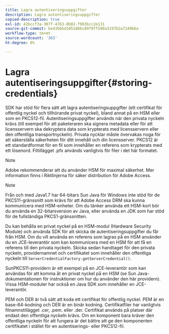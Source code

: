 ```yaml
---
title: Lagra autentiseringsuppgifter
description: Lagra autentiseringsuppgifter
copied-description: true
exl-id: 42bccf3a-307f-4763-8b02-f983bcc2e131
source-git-commit: be43bbbd1051886c8979ff590a3197b2a7249b6a
workflow-type: tm+mt
source-wordcount: '363'
ht-degree: 0%

---
```


# Lagra autentiseringsuppgifter{#storing-credentials}

SDK har stöd för flera sätt att lagra autentiseringsuppgifter (ett certifikat för offentlig nyckel och tillhörande privat nyckel), bland annat på en HSM eller som en PKCS12-fil. Autentiseringsuppgifter används när den privata nyckeln krävs (till exempel för att paketeraren ska signera metadata eller för att licensservern ska dekryptera data som krypterats med licensservern eller den offentliga transportnyckeln). Privata nycklar måste övervakas noga för att säkerställa säkerheten för ditt innehåll och din licensserver. PKCS12 är ett standardformat för en fil som innehåller en referens som krypterats med ett lösenord. Filtillägget .pfx används vanligtvis för filer i det här formatet.

>[!NOTE]
>
>Adobe rekommenderar att du använder HSM för maximal säkerhet. Mer information finns i Riktlinjerna för säker distribution för Adobe Access.

>[!NOTE]
>
>Från och med Java1.7 har 64-bitars Sun Java för Windows inte stöd för de PKCS11-gränssnitt som krävs för att Adobe Access DRM ska kunna kommunicera med HSM-enheter. Om du tänker använda ett HSM-kort bör du använda en 32-bitarsversion av Java, eller använda en JDK som har stöd för de fullständiga PKCS1-gränssnitten.

Du kan behålla en privat nyckel på en HSM-modul (Hardware Security Module) och använda SDK för att skicka de autentiseringsuppgifter du får från HSM. Om du vill använda en referens som lagras på en HSM använder du en JCE-leverantör som kan kommunicera med en HSM för att få en referens till den privata nyckeln. Skicka sedan handtaget för den privata nyckeln, providernamnet och certifikatet som innehåller den offentliga nyckeln till `ServerCredentialFactory.getServerCredential()`.

SunPKCS11-providern är ett exempel på en JCE-leverantör som kan användas för att komma åt en privat nyckel på en HSM (se Sun Java-dokumentationen för instruktioner om hur du använder den här providern). Vissa HSM-moduler har också en Java SDK som innehåller en JCE-leverantör.

PEM och DER är två sätt att koda ett certifikat för offentlig nyckel. PEM är en base-64-kodning och DER är en binär kodning. Certifikatfiler har vanligtvis filnamnstillägget .cer, .pem. eller .der. Certifikat används på platser där endast den offentliga nyckeln krävs. Om en komponent bara kräver den offentliga nyckeln för att fungera är det bättre att ge den komponenten certifikatet i stället för en autentiserings- eller PKCS12-fil.
